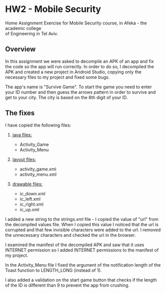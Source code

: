 
# HW2 - Mobile Security

Home Assignment Exercise for Mobile Security course, in Afeka - the academic college  
of Engineering in Tel Aviv.

## Overview

In this assignment we were asked to decompile an APK of an app and fix the code so the app will run correctly.  In order to do so, I decompiled the APK and created a new project in Android Studio, copying only the necessary files to my project and fixed some bugs.

The app's name is "Survive Game". To start the game you need to enter your ID number and then guess the arrows pattern in order to survive and get to your city.
The city is based on the 8th digit of your ID.

## The fixes

I have copied the following files:
1. <ins>java files:</ins>
   - Activity_Game
   - Activity_Menu

2. <ins>layout files:</ins>
   - activity_game.xml
   - activity_menu.xml

3. <ins>drawable files:</ins>
   - ic_down.xml
   - ic_left.xml
   - ic_right.xml
   - ic_up.xml

I added a new string to the strings.xml file - I copied the value of "url" from the decompiled values file. When I copied this value I noticed that the url is corrupted and that few invisible characters were added to the url. I removed the unnecessary characters and checked the url in the browser.

I examined the manifest of the decompiled APK and saw that it uses INTERNET permission so I added INTERNET permissions to the manifest of my project.

In the Activity_Menu  file I fixed the argument of the notification length of the Toast function to LENGTH_LONG (instead of 1).

I also added a validation on the start game button that checks if the length of the ID is different than 9 to prevent the app from crushing. 
